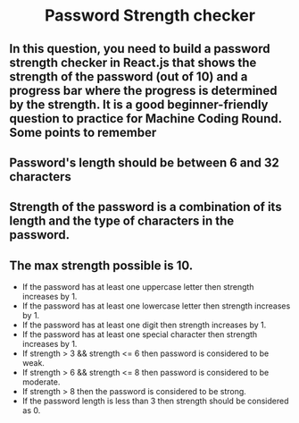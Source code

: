 <div align="center">
    <h1> Password Strength checker</h1>
</div>

## In this question, you need to build a password strength checker in React.js that shows the strength of the password (out of 10) and a progress bar where the progress is determined by the strength. It is a good beginner-friendly question to practice for Machine Coding Round. Some points to remember

## Password's length should be between 6 and 32 characters

## Strength of the password is a combination of its length and the type of characters in the password.

## The max strength possible is 10.

- If the password has at least one uppercase letter then strength increases by 1.
- If the password has at least one lowercase letter then strength increases by 1.
- If the password has at least one digit then strength increases by 1.
- If the password has at least one special character then strength increases by 1.
- If strength > 3 && strength <= 6 then password is considered to be weak.
- If strength > 6 && strength <= 8 then password is considered to be moderate.
- If strength > 8 then the password is considered to be strong.
- If the password length is less than 3 then strength should be considered as 0.
